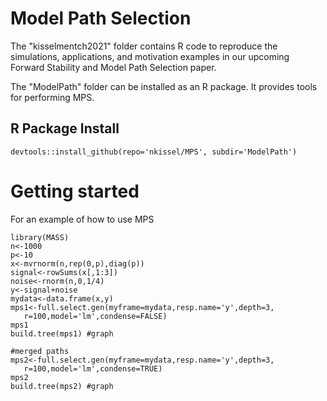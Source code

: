 # Model Path Selection
The "kisselmentch2021" folder contains R code to reproduce the simulations, applications, and motivation examples in our upcoming Forward Stability and Model Path Selection paper.

The "ModelPath" folder can be installed as an R package. It provides tools for performing MPS.
 
 ## R Package Install
`devtools::install_github(repo='nkissel/MPS', subdir='ModelPath')`

# Getting started
For an example of how to use MPS
```
library(MASS)
n<-1000
p<-10
x<-mvrnorm(n,rep(0,p),diag(p))
signal<-rowSums(x[,1:3])
noise<-rnorm(n,0,1/4)
y<-signal+noise
mydata<-data.frame(x,y)
mps1<-full.select.gen(myframe=mydata,resp.name='y',depth=3,
   r=100,model='lm',condense=FALSE)
mps1
build.tree(mps1) #graph

#merged paths
mps2<-full.select.gen(myframe=mydata,resp.name='y',depth=3,
   r=100,model='lm',condense=TRUE)
mps2
build.tree(mps2) #graph
```

